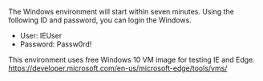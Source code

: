 The Windows environment will start within seven minutes.
Using the following ID and password, you can login the Windows.

- User: IEUser
- Password: Passw0rd!

This environment uses free Windows 10 VM image for testing IE and Edge.
https://developer.microsoft.com/en-us/microsoft-edge/tools/vms/
